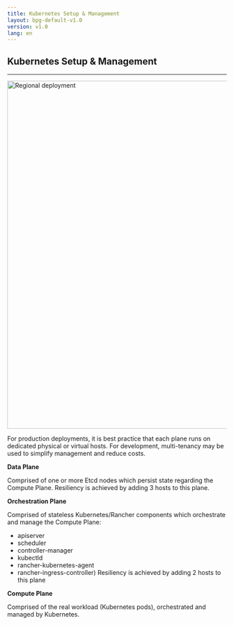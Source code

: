 ```yaml
---
title: Kubernetes Setup & Management
layout: bpg-default-v1.0
version: v1.0
lang: en
---
```


## Kubernetes Setup & Management
---

<img src="{{site.baseurl}}/img/bpg/kubernetes.png" width="800" alt="Regional deployment">

For production deployments, it is best practice that each plane runs on dedicated physical or virtual hosts. For development, multi-tenancy may be used to simplify management and reduce costs.

**Data Plane**

Comprised of one or more Etcd nodes which persist state regarding the Compute Plane. Resiliency is achieved by adding 3 hosts to this plane.

**Orchestration Plane**

Comprised of stateless Kubernetes/Rancher components which orchestrate and manage the Compute Plane:
* apiserver
* scheduler
* controller-manager
* kubectld
* rancher-kubernetes-agent
* rancher-ingress-controller) Resiliency is achieved by adding 2 hosts to this plane

**Compute Plane**

Comprised of the real workload (Kubernetes pods), orchestrated and managed by Kubernetes.


